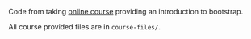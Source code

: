 Code from taking [online course](https://www.udemy.com/bootstrap-3/learn/v4/content) providing an introduction to bootstrap.

All course provided files are in `course-files/`.
